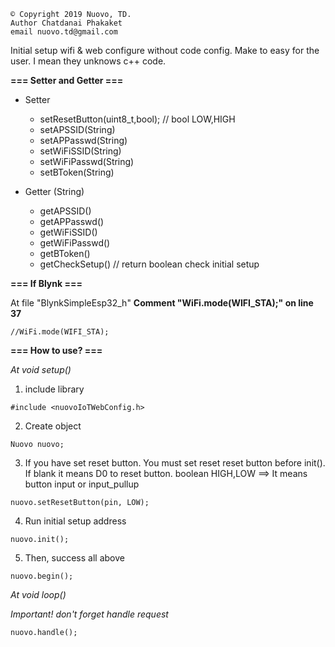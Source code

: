
	© Copyright 2019 Nuovo, TD.
	Author Chatdanai Phakaket
	email nuovo.td@gmail.com
 
 
 
 Initial setup wifi & web configure without code config. Make to easy for the user. I mean they unknows c++ code. 

**=== Setter and Getter ===**

- Setter
	- setResetButton(uint8_t,bool); // bool LOW,HIGH
	- setAPSSID(String)
	- setAPPasswd(String)
	- setWiFiSSID(String)
	- setWiFiPasswd(String)
	- setBToken(String)

- Getter (String)
	- getAPSSID()
	- getAPPasswd()
	- getWiFiSSID()
	- getWiFiPasswd()
	- getBToken()
	- getCheckSetup() // return boolean check initial setup
 
 
**=== If Blynk ===**
 
 At file "BlynkSimpleEsp32_h" **Comment "WiFi.mode(WIFI_STA);" on line 37**
 

```
//WiFi.mode(WIFI_STA);
```


**=== How to use?  ===**

*At void setup()*

1. include library

```
#include <nuovoIoTWebConfig.h>
```

2. Create object

```
Nuovo nuovo;
```

3. If you have set reset button. You must set reset reset button before init(). If blank it means D0 to reset button.
boolean HIGH,LOW ==> It means button input or input_pullup

```
nuovo.setResetButton(pin, LOW); 
```

4. Run initial setup address

```
nuovo.init();
```

5. Then, success all above

```
nuovo.begin();
```

*At void loop()*

*Important! don't forget handle request*

```
nuovo.handle();
```
